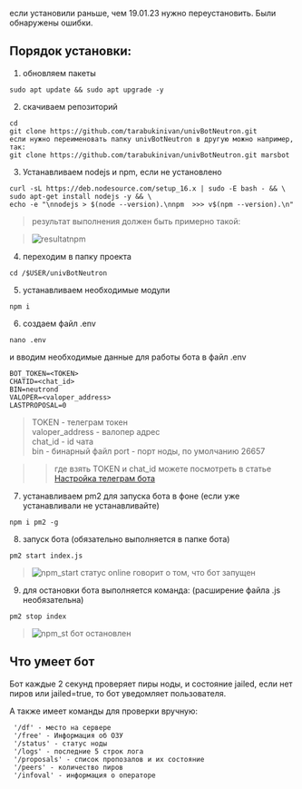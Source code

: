 если установили раньше, чем 19.01.23 нужно переустановить. Были обнаружены ошибки.
## Порядок установки:

1. обновляем пакеты
```
sudo apt update && sudo apt upgrade -y
```
2. скачиваем репозиторий
```
cd
git clone https://github.com/tarabukinivan/univBotNeutron.git
если нужно переименовать папку univBotNeutron в другую можно например, так:
git clone https://github.com/tarabukinivan/univBotNeutron.git marsbot
```
3. Устанавливаем nodejs и npm, если не установлено
```
curl -sL https://deb.nodesource.com/setup_16.x | sudo -E bash - && \
sudo apt-get install nodejs -y && \
echo -e "\nnodejs > $(node --version).\nnpm  >>> v$(npm --version).\n"
```
> результат выполнения должен быть примерно такой:

> ![resultatnpm](https://user-images.githubusercontent.com/56988566/195841827-4764e964-0a8a-4ebd-b867-1cd641280008.png)

4. переходим в папку проекта
```
cd /$USER/univBotNeutron
```
5. устанавливаем необходимые модули
```
npm i
```
6. создаем файл .env 
```
nano .env
```
и вводим необходимые данные для работы бота в файл .env
```
BOT_TOKEN=<TOKEN>
CHATID=<chat_id>
BIN=neutrond
VALOPER=<valoper_address>
LASTPROPOSAL=0
```
> TOKEN - телеграм токен <br>
> valoper_address - валопер адрес <br>
> chat_id - id чата <br>
> bin - бинарный файл
> port - порт ноды, по умолчанию 26657

>> где взять TOKEN и chat_id можете посмотреть в статье [Настройка телеграм бота](https://nodera.org/panic_bot#gugm)
7. устанавливаем pm2 для запуска бота в фоне (если уже устанавливали не устанавливайте)
```
npm i pm2 -g
```
8. запуск бота (обязательно выполняется в папке бота)
```
pm2 start index.js
```
> ![npm_start](https://user-images.githubusercontent.com/56988566/195844549-5aaae4d7-af1a-44d2-acb0-eaeb207d14a6.png)
> статус online говорит о том, что бот запущен
9. для остановки бота выполняется команда: (расширение файла .js необязательна)
```
pm2 stop index
```
> ![npm_st](https://user-images.githubusercontent.com/56988566/195845413-1b9281d9-df54-4e59-9a0e-0a2a9a85c914.png)
> бот остановлен

## Что умеет бот

Бот каждые 2 секунд проверяет пиры ноды, и состояние jailed, если нет пиров или jailed=true, то бот уведомляет пользователя. <br>

А также имеет команды для проверки вручную:
```
 '/df' - место на сервере
 '/free' - Информация об ОЗУ
 '/status' - статус ноды
 '/logs' - последние 5 строк лога
 '/proposals' - список пропозалов и их состояние
 '/peers' - количество пиров
 '/infoval' - информация о операторе
```

